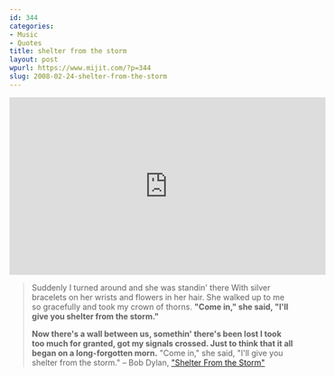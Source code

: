 ```yaml
---
id: 344
categories:
- Music
- Quotes
title: shelter from the storm
layout: post
wpurl: https://www.mijit.com/?p=344
slug: 2008-02-24-shelter-from-the-storm
---
```

<iframe width="560" height="315" src="https://www.youtube.com/embed/p8whzxttOIk" frameborder="0" allowfullscreen></iframe>

<blockquote>Suddenly I turned around and she was standin' there
With silver bracelets on her wrists and flowers in her hair.
She walked up to me so gracefully and took my crown of thorns.
<strong>"Come in," she said,
"I'll give you shelter from the storm."</strong>

<strong>Now there's a wall between us, somethin' there's been lost
I took too much for granted, got my signals crossed.
Just to think that it all began on a long-forgotten morn.</strong>
"Come in," she said,
"I'll give you shelter from the storm."
– Bob Dylan, <a href="https://www.amazon.com/exec/obidos/ASIN/B00000253N/ref=nosim/mijitcom">"Shelter From the Storm"</a></blockquote>
